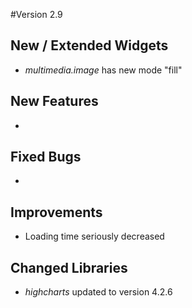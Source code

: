 #Version 2.9

## New / Extended Widgets
- _multimedia.image_ has new mode "fill"

## New Features
- 

## Fixed Bugs
- 

## Improvements
- Loading time seriously decreased

## Changed Libraries
- _highcharts_ updated to version 4.2.6
